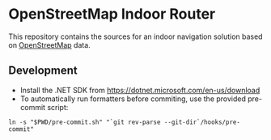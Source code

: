 # OpenStreetMap Indoor Router

This repository contains the sources for an indoor navigation solution based on [OpenStreetMap](https://www.openstreetmap.org/about) data.

## Development
- Install the .NET SDK from https://dotnet.microsoft.com/en-us/download
- To automatically run formatters before commiting, use the provided pre-commit script:
```shell
ln -s "$PWD/pre-commit.sh" "`git rev-parse --git-dir`/hooks/pre-commit"
```
